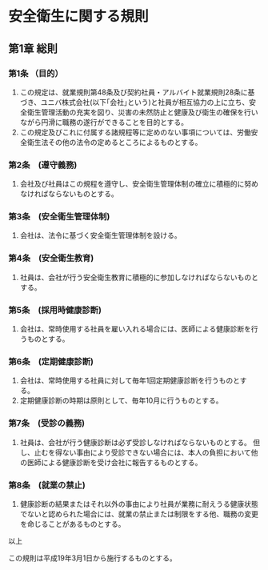 # 安全衛生に関する規則

## 第1章 総則

### 第1条 （目的）
1. この規定は、就業規則第48条及び契約社員・アルバイト就業規則28条に基づき、ユニバ株式会社(以下｢会社｣という)と社員が相互協力の上に立ち、安全衛生管理活動の充実を図り、災害の未然防止と健康及び衛生の確保を行いながら円滑に職務の遂行ができることを目的とする。
1. この規定及びこれに付属する諸規程等に定めのない事項については、労働安全衛生法その他の法令の定めるところによるものとする。

### 第2条　(遵守義務)
1. 会社及び社員はこの規程を遵守し、安全衛生管理体制の確立に積極的に努めなければならないものとする。

### 第3条　(安全衛生管理体制)
1. 会社は、法令に基づく安全衛生管理体制を設ける。

### 第4条　(安全衛生教育)
1. 社員は、会社が行う安全衛生教育に積極的に参加しなければならないものとする。

### 第5条　(採用時健康診断)
1. 会社は、常時使用する社員を雇い入れる場合には、医師による健康診断を行うものとする。

### 第6条　(定期健康診断)
1. 会社は、常時使用する社員に対して毎年1回定期健康診断を行うものとする。
1.  定期健康診断の時期は原則として、毎年10月に行うものとする。

### 第7条　(受診の義務)
1. 社員は、会社が行う健康診断は必ず受診しなければならないものとする。
但し、止むを得ない事由により受診できない場合には、本人の負担において他の医師による健康診断を受け会社に報告するものとする。

### 第8条　(就業の禁止)
1. 健康診断の結果またはそれ以外の事由により社員が業務に耐えうる健康状態でないと認められた場合には、就業の禁止または制限をする他、職務の変更を命じることがあるものとする。




以上



この規則は平成19年3月1日から施行するものとする。
